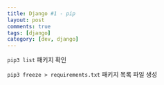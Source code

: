 ```yaml
---
title: Django #1 - pip
layout: post
comments: true
tags: [django]
category: [dev, django]
---
```


`pip3 list` 패키지 확인

`pip3 freeze > requirements.txt` 패키지 목록 파일 생성
